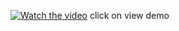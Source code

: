 [![Watch the video](https://img.shields.io/badge/YouTube-View%20Demo-red?logo=youtube&style=for-the-badge)](https://youtu.be/MgzlZRN3__k)
click on view demo
